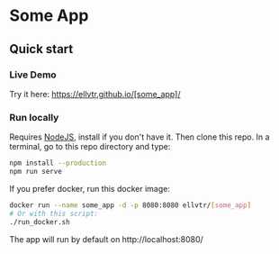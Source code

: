 # Some App

## Quick start
### Live Demo
Try it here:
https://ellvtr.github.io/[some_app]/

### Run locally
Requires [NodeJS](https://nodejs.org/en/), install if you don't have it.
Then clone this repo. In a terminal, go to this repo directory and type:
```bash
npm install --production
npm run serve
```

If you prefer docker, run this docker image:
```bash
docker run --name some_app -d -p 8080:8080 ellvtr/[some_app]
# Or with this script:
./run_docker.sh
```

The app will run by default on http://localhost:8080/
